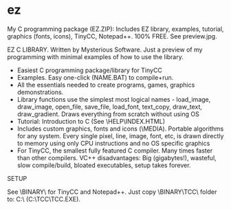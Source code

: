 # ez
My C programming package (EZ.ZIP): Includes EZ library, examples, tutorial,
graphics (fonts, icons), TinyCC, Notepad++. 100% FREE. See preview.jpg.

EZ C LIBRARY. Written by Mysterious Software. Just
a preview of my programming with minimal examples
of how to use the library.

* Easiest C programming package/library for TinyCC
* Examples. Easy one-click (NAME.BAT) to compile+run.
* All the essentials needed to create programs, games,
graphics demonstrations.
* Library functions use the simplest most logical names -
load_image, draw_image, open_file, save_file, load_font,
text_copy, draw_text, draw_gradient. Draws everything from
scratch without using OS
* Tutorial: Introduction to C (See \HELP\INDEX.HTML)
* Includes custom graphics, fonts and icons (\MEDIA\). Portable
algorithms for any system. Every single pixel, line, image, font,
etc, is drawn directly to memory using only CPU instructions
and no OS specific graphics
* For TinyCC, the smallest fully featured C compiler. Many
times faster than other compilers. VC++ disadvantages:
Big (gigabytes!), wasteful, slow compile/build, bloated
executables, setup takes forever.

SETUP

See \BINARY\ for TinyCC and Notepad++. Just copy
\BINARY\TCC\ folder to: C:\ (C:\TCC\TCC.EXE).

